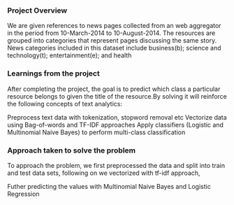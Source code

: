 ### Project Overview

 We are given references to news pages collected from an web aggregator in the period from 10-March-2014 to 10-August-2014. The resources are grouped into categories that represent pages discussing the same story. News categories included in this dataset include business(b); science and technology(t); entertainment(e); and health


### Learnings from the project

 After completing the project, the goal is to predict  which class a particular resource belongs to given the title of the resource.By  solving it will reinforce the following concepts of text analytics:

Preprocess text data with tokenization, stopword removal etc
Vectorize data using Bag-of-words and TF-IDF approaches
Apply classifiers (Logistic and Multinomial Naive Bayes) to perform multi-class classification


### Approach taken to solve the problem

 To approach the problem, we first preprocessed the data and split into train and test data sets, following on  we vectorized with tf-idf approach,

Futher predicting the values with  Multinomial Naive Bayes and Logistic Regression


